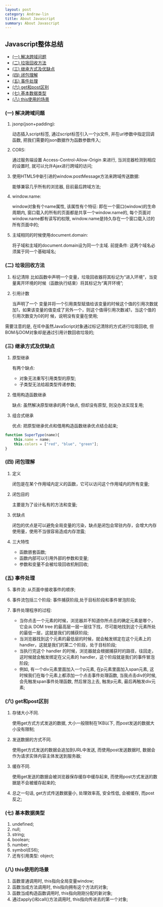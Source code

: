 ```yaml
---
layout: post
category: Andraw-lin
title: About Javascript
summary: About Javascript
---
```


## **Javascript整体总结**

 - [(一) 解决跨域问题](#一-解决跨域问题)
 - [(二) 垃圾回收方法](#二-垃圾回收方法)
 - [(三) 继承方式及优缺点](#三-继承方式及优缺点)
 - [(四) 闭包理解](#四-闭包理解)
 - [(五) 事件处理](#五-事件处理)
 - [(六) get和post区别](#六-get和post区别)
 - [(七) 基本数据类型](#七-基本数据类型)
 - [(八) this使用的场景](#八-this使用场景)

### (一) 解决跨域问题

 1. jsonp(json+padding):
    
    动态插入script标签, 通过script标签引入一个js文件, 并在url参数中指定回调函数, 把我们需要的json数据作为函数参数传入;

 2. CORS:
  
    通过服务端设置 Access-Control-Allow-Origin 来进行, 当浏览器检测到相应的设置时, 就可以允许Ajax进行跨域的访问;

 3. 使用HTML5中新引进的window.postMessage方法来跨域传送数据: 
 
    能够兼容几乎所有的浏览器, 目前最后跨域方法;

 4. window.name: 

    window对象有个name属性, 该属性有个特征: 即在一个窗口(window)的生命周期内, 窗口载入的所有的页面都是共享一个window.name的, 每个页面对window.name都有读写的权限, window.name是持久存在一个窗口载入过的所有页面中的;
    
 5. 主域相同的时候使用document.domain:

    将子域和主域的document.domain设为同一个主域. 前提条件: 这两个域名必须属于同一个基础域名;

### (二) 垃圾回收方法

 1. 标记清除
    比如函数中声明一个变量，垃圾回收器将其标记为“进入环境”，当变量离开环境的时候（函数执行结束）将其标记为“离开环境”;

 2. 引用计数
 
    当声明了一个 变量并将一个引用类型赋值给该变量的时候这个值的引用次数就加1，如果该变量的值变成了另外一个，则这个值得引用次数减1，当这个值的引用次数变为0的时 候，说明没有变量在使用;

需要注意的是, 在IE中虽然JavaScript对象通过标记清除的方式进行垃圾回收, 但BOM与DOM对象却是通过引用计数回收垃圾的;

### (三) 继承方式及优缺点

 1. 原型继承
 
    有两个缺点: 
    - 对象无法重写引用类型的原型;
    - 子类型无法给超类型传递参数;
    
 2. 借用构造函数继承
 
    缺点: 虽然解决原型继承的两个缺点, 但却没有原型, 则没办法实现复用;

 3. 组合式继承
   
    优点: 把原型继承优点和借用构造函数继承优点结合起来;

```javascript
function SuperType(name){
    this.name = name;
    this.colors = ["red", "blue", "green"];
}
```

### (四) 闭包理解

 1. 定义

    闭包是在某个作用域内定义的函数，它可以访问这个作用域内的所有变量;
    
 2. 闭包目的

    主要是为了设计私有的方法和变量;
    
 3. 优缺点

    闭包的优点是可以避免全局变量的污染，缺点是闭包会常驻内存，会增大内存使用量，使用不当很容易造成内存泄露;
    
 4. 三大特性

    - 函数嵌套函数;
    - 函数内部可以引用外部的参数和变量;
    - 参数和变量不会被垃圾回收机制回收;
    
### (五) 事件处理

 5. 事件流: 从页面中接收事件的顺序;
 6. 事件流包括三个阶段: 事件捕获阶段,处于目标阶段和事件冒泡阶段;
 7. 事件处理程序的过程: 

    - 当你点击一个元素的时候，浏览器并不知道你所点击的确定元素是哪个，它会从 DOM tree 的最高层一层一层往下找，尽可能地找到这个元素所处的最低一层，这就是我们的捕获阶段;
    - 当浏览器找到这个元素的最低层的时候，就会触发绑定在这个元素上的 handler，这就是我们的第二个阶段，处于目标阶段;
    - 当执行完这个 handler 的时候，浏览器就会根据捕获时的路径，往回走，这时候就会触发绑定在父元素的 handler，这个阶段就是我们的事件冒泡阶段;
    - 例如, 有一个div元素里面加入一个p元素, 在p元素里面加入span元素, 这时候我们在每个元素上都添加一个点击事件处理函数, 当我点击div的时候, 会先触发span事件处理函数, 然后冒泡上去, 触发p元素, 最后再触发div元素;
    
### (六) get和post区别

 1. 存储大小不同.
    
    使用get方式方式发送的数据, 大小一般限制在1KB以下, 而post发送的数据大小没有限制;

 2. 发送数据的方式不同.

    使用get方式发送的数据会追加到URL中发送, 而使用post发送数据时, 数据会作为请求实体内容主体发送到服务器;
    
 3. 缓存不同.

    使用get发送的数据会被浏览器保存缓存中缓存起来, 而使用post方式发送的数据是不会被缓存起来的;
    
 4. 总之一句话, get方式传送数据量小, 处理效率高, 安全性低, 会被缓存, 而post反之;


### (七) 基本数据类型

 1. undefined;
 2. null;
 3. string;
 4. boolean;
 5. number;
 6. symbol(ES6);
 7. 还有引用类型: object;

### (八) this使用的场景

 1. 函数普通调用时, this指向全局变量window;
 2. 函数当成方法调用时, this指向拥有这个方法的对象;
 3. 函数当成构造函数调用时, this指向刚刚分配的新对象;
 4. 通过apply()和call()方法调用时, this指向传进去的第一个对象;